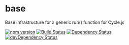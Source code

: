 # base
Base infrastructure for a generic run() function for Cycle.js

[![npm version](https://badge.fury.io/js/%40cycle%2Fbase.svg)](http://badge.fury.io/js/%40cycle%2Fbase)
[![Build Status](https://travis-ci.org/cyclejs/base.svg?branch=master)](https://travis-ci.org/cyclejs/base)
[![Dependency Status](https://david-dm.org/cyclejs/base.svg)](https://david-dm.org/cyclejs/base)
[![devDependency Status](https://david-dm.org/cyclejs/base/dev-status.svg)](https://david-dm.org/cyclejs/base#info=devDependencies)
